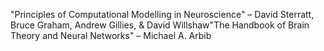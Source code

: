 "Principles of Computational Modelling in Neuroscience" – David Sterratt, Bruce Graham, Andrew Gillies, & David Willshaw"The Handbook of Brain Theory and Neural Networks" – Michael A. Arbib
